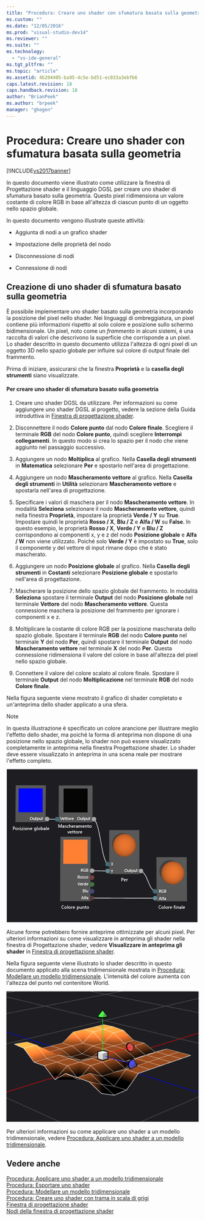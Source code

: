 ```yaml
---
title: "Procedura: Creare uno shader con sfumatura basata sulla geometria | Microsoft Docs"
ms.custom: ""
ms.date: "12/05/2016"
ms.prod: "visual-studio-dev14"
ms.reviewer: ""
ms.suite: ""
ms.technology: 
  - "vs-ide-general"
ms.tgt_pltfrm: ""
ms.topic: "article"
ms.assetid: 4b204405-ba95-4c5e-bd51-ec033a3ebfb6
caps.latest.revision: 18
caps.handback.revision: 18
author: "BrianPeek"
ms.author: "brpeek"
manager: "ghogen"
---
```

# Procedura: Creare uno shader con sfumatura basata sulla geometria
[!INCLUDE[vs2017banner](../code-quality/includes/vs2017banner.md)]

In questo documento viene illustrato come utilizzare la finestra di Progettazione shader e il linguaggio DGSL per creare uno shader di sfumatura basato sulla geometria.  Questo pixel ridimensiona un valore costante di colore RGB in base all'altezza di ciascun punto di un oggetto nello spazio globale.  
  
 In questo documento vengono illustrate queste attività:  
  
-   Aggiunta di nodi a un grafico shader  
  
-   Impostazione delle proprietà del nodo  
  
-   Disconnessione di nodi  
  
-   Connessione di nodi  
  
## Creazione di uno shader di sfumatura basato sulla geometria  
 È possibile implementare uno shader basato sulla geometria incorporando la posizione del pixel nello shader.  Nei linguaggi di ombreggiatura, un pixel contiene più informazioni rispetto al solo colore e posizione sullo schermo bidimensionale.  Un pixel, noto come un *frammento* in alcuni sistemi, è una raccolta di valori che descrivono la superficie che corrisponde a un pixel.  Lo shader descritto in questo documento utilizza l'altezza di ogni pixel di un oggetto 3D nello spazio globale per influire sul colore di output finale del frammento.  
  
 Prima di iniziare, assicurarsi che la finestra **Proprietà** e la **casella degli strumenti** siano visualizzate.  
  
#### Per creare uno shader di sfumatura basato sulla geometria  
  
1.  Creare uno shader DGSL da utilizzare.  Per informazioni su come aggiungere uno shader DGSL al progetto, vedere la sezione della Guida introduttiva in [Finestra di progettazione shader](../designers/shader-designer.md).  
  
2.  Disconnettere il nodo **Colore punto** dal nodo **Colore finale**.  Scegliere il terminale **RGB** del nodo **Colore punto**, quindi scegliere **Interrompi collegamenti**.  In questo modo si crea lo spazio per il nodo che viene aggiunto nel passaggio successivo.  
  
3.  Aggiungere un nodo **Moltiplica** al grafico.  Nella **Casella degli strumenti** in **Matematica** selezionare **Per** e spostarlo nell'area di progettazione.  
  
4.  Aggiungere un nodo **Mascheramento vettore** al grafico.  Nella **Casella degli strumenti** in **Utilità** selezionare **Mascheramento vettore** e spostarla nell'area di progettazione.  
  
5.  Specificare i valori di maschera per il nodo **Mascheramento vettore**.  In modalità **Seleziona** selezionare il nodo **Mascheramento vettore**, quindi nella finestra **Proprietà**, impostare la proprietà **Verde \/ Y** su **True**. Impostare quindi le proprietà **Rosso \/ X**, **Blu \/ Z** e **Alfa \/ W** su **False**.  In questo esempio, le proprietà **Rosso \/ X**, **Verde \/ Y** e **Blu \/ Z** corrispondono ai componenti x, y e z del nodo **Posizione globale** e **Alfa \/ W** non viene utilizzato.  Poiché solo **Verde \/ Y** è impostato su **True**, solo il componente y del vettore di input rimane dopo che è stato mascherato.  
  
6.  Aggiungere un nodo **Posizione globale** al grafico.  Nella **Casella degli strumenti** in **Costanti** selezionare **Posizione globale** e spostarlo nell'area di progettazione.  
  
7.  Mascherare la posizione dello spazio globale del frammento.  In modalità **Seleziona** spostare il terminale **Output** del nodo **Posizione globale** nel terminale **Vettore** del nodo **Mascheramento vettore**.  Questa connessione maschera la posizione del frammento per ignorare i componenti x e z.  
  
8.  Moltiplicare la costante di colore RGB per la posizione mascherata dello spazio globale.  Spostare il terminale **RGB** del nodo **Colore punto** nel terminale **Y** del nodo **Per**, quindi spostare il terminale **Output** del nodo **Mascheramento vettore** nel terminale **X** del nodo **Per**.  Questa connessione ridimensiona il valore del colore in base all'altezza del pixel nello spazio globale.  
  
9. Connettere il valore del colore scalato al colore finale.  Spostare il terminale **Output** del nodo **Moltiplicazione** nel terminale **RGB** del nodo **Colore finale**.  
  
 Nella figura seguente viene mostrato il grafico di shader completato e un'anteprima dello shader applicato a una sfera.  
  
> [!NOTE]
>  In questa illustrazione è specificato un colore arancione per illustrare meglio l'effetto dello shader, ma poiché la forma di anteprima non dispone di una posizione nello spazio globale, lo shader non può essere visualizzato completamente in anteprima nella finestra Progettazione shader.  Lo shader deve essere visualizzato in anteprima in una scena reale per mostrare l'effetto completo.  
  
 ![Grafico shader e anteprima del relativo effetto](../designers/media/digit-gradient-effect-graph.png "Digit\-Gradient\-Effect\-Graph")  
  
 Alcune forme potrebbero fornire anteprime ottimizzate per alcuni pixel.  Per ulteriori informazioni su come visualizzare in anteprima gli shader nella finestra di Progettazione shader, vedere **Visualizzare in anteprima gli shader** in [Finestra di progettazione shader](../designers/shader-designer.md).  
  
 Nella figura seguente viene illustrato lo shader descritto in questo documento applicato alla scena tridimensionale mostrata in [Procedura: Modellare un modello tridimensionale](../designers/how-to-model-3-d-terrain.md).  L'intensità del colore aumenta con l'altezza del punto nel contenitore World.  
  
 ![Effetto sfumatura applicato a un modello di terreno 3D](../designers/media/digit-gradient-effect-result.png "Digit\-Gradient\-Effect\-Result")  
  
 Per ulteriori informazioni su come applicare uno shader a un modello tridimensionale, vedere [Procedura: Applicare uno shader a un modello tridimensionale](../designers/how-to-apply-a-shader-to-a-3-d-model.md).  
  
## Vedere anche  
 [Procedura: Applicare uno shader a un modello tridimensionale](../designers/how-to-apply-a-shader-to-a-3-d-model.md)   
 [Procedura: Esportare uno shader](../designers/how-to-export-a-shader.md)   
 [Procedura: Modellare un modello tridimensionale](../designers/how-to-model-3-d-terrain.md)   
 [Procedura: Creare uno shader con trama in scala di grigi](../designers/how-to-create-a-grayscale-texture-shader.md)   
 [Finestra di progettazione shader](../designers/shader-designer.md)   
 [Nodi della finestra di progettazione shader](../designers/shader-designer-nodes.md)